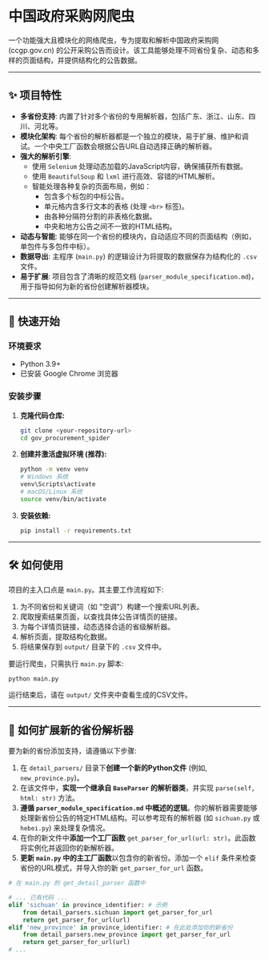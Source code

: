 # 中国政府采购网爬虫

一个功能强大且模块化的网络爬虫，专为提取和解析中国政府采购网 (ccgp.gov.cn) 的公开采购公告而设计。该工具能够处理不同省份复杂、动态和多样的页面结构，并提供结构化的公告数据。

---

## ✨ 项目特性

- **多省份支持**: 内置了针对多个省份的专用解析器，包括广东、浙江、山东、四川、河北等。
- **模块化架构**: 每个省份的解析器都是一个独立的模块，易于扩展、维护和调试。一个中央工厂函数会根据公告URL自动选择正确的解析器。
- **强大的解析引擎**:
    - 使用 `Selenium` 处理动态加载的JavaScript内容，确保捕获所有数据。
    - 使用 `BeautifulSoup` 和 `lxml` 进行高效、容错的HTML解析。
    - 智能处理各种复杂的页面布局，例如：
        - 包含多个标包的中标公告。
        - 单元格内含多行文本的表格 (处理 `<br>` 标签)。
        - 由各种分隔符分割的非表格化数据。
        - 中央和地方公告之间不一致的HTML结构。
- **动态与智能**: 能够在同一个省份的模块内，自动适应不同的页面结构（例如，单包件与多包件中标）。
- **数据导出**: 主程序 (`main.py`) 的逻辑设计为将提取的数据保存为结构化的 `.csv` 文件。
- **易于扩展**: 项目包含了清晰的规范文档 (`parser_module_specification.md`)，用于指导如何为新的省份创建解析器模块。

---

## 🚀 快速开始

### 环境要求

- Python 3.9+
- 已安装 Google Chrome 浏览器

### 安装步骤

1.  **克隆代码仓库:**
    ```bash
    git clone <your-repository-url>
    cd gov_procurement_spider
    ```

2.  **创建并激活虚拟环境 (推荐):**
    ```bash
    python -m venv venv
    # Windows 系统
    venv\Scripts\activate
    # macOS/Linux 系统
    source venv/bin/activate
    ```

3.  **安装依赖:**
    ```bash
    pip install -r requirements.txt
    ```

---

## 🛠️ 如何使用

项目的主入口点是 `main.py`。其主要工作流程如下:
1.  为不同省份和关键词（如 "空调"）构建一个搜索URL列表。
2.  爬取搜索结果页面，以查找具体公告详情页的链接。
3.  为每个详情页链接，动态选择合适的省级解析器。
4.  解析页面，提取结构化数据。
5.  将结果保存到 `output/` 目录下的 `.csv` 文件中。

要运行爬虫，只需执行 `main.py` 脚本:
```bash
python main.py
```
运行结束后，请在 `output/` 文件夹中查看生成的CSV文件。

---

## 🔧 如何扩展新的省份解析器

要为新的省份添加支持，请遵循以下步骤:

1.  在 `detail_parsers/` 目录下**创建一个新的Python文件** (例如, `new_province.py`)。
2.  在该文件中，**实现一个继承自 `BaseParser` 的解析器类**，并实现 `parse(self, html: str)` 方法。
3.  **遵循 `parser_module_specification.md` 中概述的逻辑**。你的解析器需要能够处理新省份公告的特定HTML结构。可以参考现有的解析器 (如 `sichuan.py` 或 `hebei.py`) 来处理复杂情况。
4.  在你的新文件中**添加一个工厂函数** `get_parser_for_url(url: str)`。此函数将实例化并返回你的新解析器。
5.  **更新 `main.py` 中的主工厂函数**以包含你的新省份。添加一个 `elif` 条件来检查省份的URL模式，并导入你的新 `get_parser_for_url` 函数。

```python
# 在 main.py 的 get_detail_parser 函数中

# ... 已有代码 ...
elif 'sichuan' in province_identifier: # 示例
    from detail_parsers.sichuan import get_parser_for_url
    return get_parser_for_url(url)
elif 'new_province' in province_identifier: # 在此处添加你的新省份
    from detail_parsers.new_province import get_parser_for_url
    return get_parser_for_url(url)
# ...
``` 